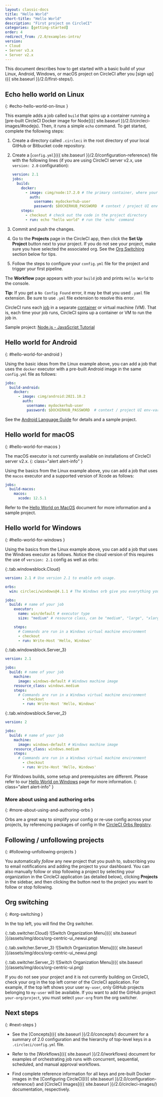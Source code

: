 ```yaml
---
layout: classic-docs
title: "Hello World"
short-title: "Hello World"
description: "First project on CircleCI"
categories: [getting-started]
order: 4
redirect_from: /2.0/examples-intro/
version:
- Cloud
- Server v3.x
- Server v2.x
---
```


This document describes how to get started with a basic build of your Linux, Android, Windows, or macOS project on CircleCI after you [sign up]({{ site.baseurl }}/2.0/first-steps/).

## Echo hello world on Linux
{: #echo-hello-world-on-linux }

This example adds a job called `build` that spins up a container running a [pre-built CircleCI Docker image for Node]({{ site.baseurl }}/2.0/circleci-images/#nodejs). Then, it runs a simple `echo` command. To get started, complete the following steps:

1. Create a directory called `.circleci` in the root directory of your local GitHub or Bitbucket code repository.

2. Create a [`config.yml`]({{ site.baseurl }}/2.0/configuration-reference/) file with the following lines (if you are using CircleCI server v2.x, use `version: 2.0` configuration):
   ```yaml
   version: 2.1
   jobs:
     build:
       docker:
         - image: cimg/node:17.2.0 # the primary container, where your job's commands are run
           auth:
             username: mydockerhub-user
             password: $DOCKERHUB_PASSWORD  # context / project UI env-var reference
       steps:
         - checkout # check out the code in the project directory
         - run: echo "hello world" # run the `echo` command
   ```

3. Commit and push the changes.

4. Go to the **Projects** page in the CircleCI app, then click
the **Set Up Project** button next to your project. If you do not see your project, make sure you have selected the associated org. See the [Org Switching](#org-switching) section below for tips.

5. Follow the steps to configure your `config.yml` file for the project and trigger your first pipeline.

The **Workflow** page appears with your `build` job and prints `Hello World` to the console.

**Tip:** If you get a `No Config Found` error, it may be that you used `.yaml` file extension. Be sure to use `.yml` file extension to resolve this error.

CircleCI runs each [job]({{site.baseurl}}/2.0/glossary/#job) in a separate [container]({{site.baseurl}}/2.0/glossary/#container) or virtual machine (VM). That is, each time your job runs, CircleCI spins up a container or VM to run the job in.

Sample project: [Node.js - JavaScript Tutorial]({{site.baseurl}}/2.0/language-javascript/)

## Hello world for Android
{: #hello-world-for-android }

Using the basic ideas from the Linux example above, you can add a job that uses the `docker` executor with a pre-built Android image in the same `config.yml` file as follows:

```yaml
jobs:
  build-android:
    docker:
      - image: cimg/android:2021.10.2
        auth:
          username: mydockerhub-user
          password: $DOCKERHUB_PASSWORD  # context / project UI env-var reference
```

See the [Android Language Guide]({{site.baseurl}}/2.0/language-android/) for details and a sample project.

## Hello world for macOS
{: #hello-world-for-macos }

The macOS executor is not currently available on installations of CircleCI server v2.x.
{: class="alert alert-info" }

Using the basics from the Linux example above, you can add a job that uses the `macos` executor and a supported version of Xcode as follows:

```yaml
jobs:
  build-macos:
    macos:
      xcode: 12.5.1
```

Refer to the [Hello World on MacOS]({{site.baseurl}}/2.0/hello-world-macos) document for more information and a sample project.

## Hello world for Windows
{: #hello-world-for-windows }

Using the basics from the Linux example above, you can add a job that uses the Windows executor as follows. Notice the cloud version of this requires the use of `version: 2.1` config as well as orbs:

{:.tab.windowsblock.Cloud}
```yaml
version: 2.1 # Use version 2.1 to enable orb usage.

orbs:
  win: circleci/windows@4.1.1 # The Windows orb give you everything you need to start using the Windows executor.

jobs:
  build: # name of your job
    executor:
      name: win/default # executor type
      size: "medium" # resource class, can be "medium", "large", "xlarge", "2xlarge", defaults to "medium" if not specified

    steps:
      # Commands are run in a Windows virtual machine environment
      - checkout
      - run: Write-Host 'Hello, Windows'
```

{:.tab.windowsblock.Server_3}
```yaml
version: 2.1

jobs:
  build: # name of your job
    machine:
      image: windows-default # Windows machine image
    resource_class: windows.medium
    steps:
      # Commands are run in a Windows virtual machine environment
        - checkout
        - run: Write-Host 'Hello, Windows'
```

{:.tab.windowsblock.Server_2}
```yaml
version: 2

jobs:
  build: # name of your job
    machine:
      image: windows-default # Windows machine image
    resource_class: windows.medium
    steps:
      # Commands are run in a Windows virtual machine environment
        - checkout
        - run: Write-Host 'Hello, Windows'
```

For Windows builds, some setup and prerequisites are different. Please refer to our [Hello World on Windows]({{site.baseurl}}/2.0/hello-world-windows) page for more information.
{: class="alert alert-info" }

### More about using and authoring orbs
{: #more-about-using-and-authoring-orbs }

Orbs are a great way to simplify your config or re-use config across your projects, by referencing packages of config in the [CircleCI Orbs Registry](https://circleci.com/developer/orbs).

## Following / unfollowing projects
{: #following-unfollowing-projects }

You automatically *follow* any new project that you push to, subscribing you to email notifications and adding the project to your dashboard. You can also manually follow or stop following a project by selecting your organization in the CircleCI application (as detailed below), clicking **Projects** in the sidebar, and then clicking the button next to the project you want to follow or stop following.

## Org switching
{: #org-switching }

In the top left, you will find the Org switcher.


{:.tab.switcher.Cloud}
![Switch Organization Menu]({{ site.baseurl }}/assets/img/docs/org-centric-ui_newui.png)

{:.tab.switcher.Server_3}
![Switch Organization Menu]({{ site.baseurl }}/assets/img/docs/org-centric-ui_newui.png)

{:.tab.switcher.Server_2}
![Switch Organization Menu]({{ site.baseurl }}/assets/img/docs/org-centric-ui.png)

If you do not see your project and it is not currently building on CircleCI, check your org in the top left corner of the CircleCI application. For example, if the top left shows your user `my-user`, only GitHub projects belonging to `my-user` will be available. If you want to add the GitHub project `your-org/project`, you must select `your-org` from the org switcher.

## Next steps
{: #next-steps }

- See the [Concepts]({{ site.baseurl }}/2.0/concepts/) document for a summary of 2.0 configuration and the hierarchy of top-level keys in a `.circleci/config.yml` file.

- Refer to the [Workflows]({{ site.baseurl }}/2.0/workflows) document for examples of orchestrating job runs with concurrent, sequential, scheduled, and manual approval workflows.

- Find complete reference information for all keys and pre-built Docker images in the [Configuring CircleCI]({{ site.baseurl }}/2.0/configuration-reference/) and [CircleCI Images]({{ site.baseurl }}/2.0/circleci-images/) documentation, respectively.
